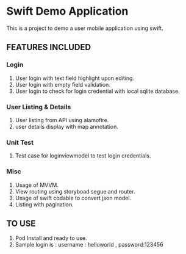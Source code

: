 
# Swift Demo Application
This is a project to demo a user mobile application using swift.


## FEATURES INCLUDED
### Login
1. User login with text field highlight upon editing.
2. User login with empty field validation.
3. User login to check for login credential with local sqlite database.

### User Listing & Details
1. User listing from API using alamofire.
2. user details display with map annotation.

### Unit Test
1. Test case for loginviewmodel to test login credentials.

### Misc
1. Usage of MVVM.
2. View routing using storyboad segue and router.
3. Usage of swift codable to convert json model.
4. Listing with pagination.

## TO USE
1. Pod Install and ready to use. 
2. Sample login is :
username : helloworld , password:123456
